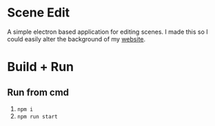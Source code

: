 # Scene Edit
A simple electron based application for editing scenes.
I made this so I could easily alter the background of my [website](https://tomcroasdale.dev).

# Build + Run
## Run from cmd
1. ``` npm i ```
2. ``` npm run start ```

